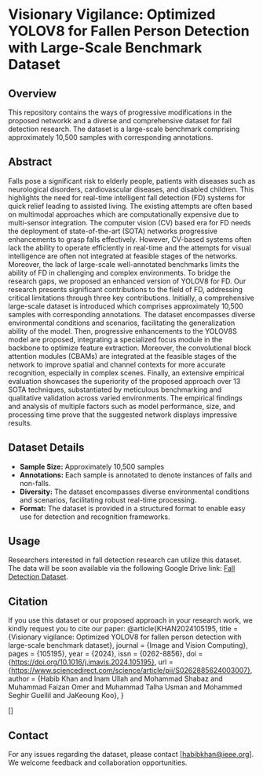 # Visionary Vigilance: Optimized YOLOV8 for Fallen Person Detection with Large-Scale Benchmark Dataset
## Overview
This repository contains the ways of progressive modifications in the proposed networkk and a diverse and comprehensive dataset for fall detection research. The dataset is a large-scale benchmark comprising approximately 10,500 samples with corresponding annotations.
## Abstract
Falls pose a significant risk to elderly people, patients with diseases such as neurological disorders, cardiovascular diseases, and disabled children. This highlights the need for real-time intelligent fall detection (FD) systems for quick relief leading to assisted living. The existing attempts are often based on multimodal approaches which are computationally expensive due to multi-sensor integration. The computer vision (CV) based era for FD needs the deployment of state-of-the-art (SOTA) networks progressive enhancements to grasp falls effectively. However, CV-based systems often lack the ability to operate efficiently in real-time and the attempts for visual intelligence are often not integrated at feasible stages of the networks. Moreover, the lack of large-scale well-annotated benchmarks limits the ability of FD in challenging and complex environments. To bridge the research gaps, we proposed an enhanced version of YOLOV8 for FD. Our research presents significant contributions to the field of FD, addressing critical limitations through three key contributions. Initially, a comprehensive large-scale dataset is introduced which comprises approximately 10,500 samples with corresponding annotations. The dataset encompasses diverse environmental conditions and scenarios, facilitating the generalization ability of the model. Then, progressive enhancements to the YOLOV8S model are proposed, integrating a specialized focus module in the backbone to optimize feature extraction. Moreover, the convolutional block attention modules (CBAMs) are integrated at the feasible stages of the network to improve spatial and channel contexts for more accurate recognition, especially in complex scenes. Finally, an extensive empirical evaluation showcases the superiority of the proposed approach over 13 SOTA techniques, substantiated by meticulous benchmarking and qualitative validation across varied environments. The empirical findings and analysis of multiple factors such as model performance, size, and processing time prove that the suggested network displays impressive results. 

## Dataset Details
- **Sample Size:** Approximately 10,500 samples
- **Annotations:** Each sample is annotated to denote instances of falls and non-falls.
- **Diversity:** The dataset encompasses diverse environmental conditions and scenarios, facilitating robust real-time processing.
- **Format:** The dataset is provided in a structured format to enable easy use for detection and recognition frameworks.

## Usage
Researchers interested in fall detection research can utilize this dataset. The data will be soon available via the following Google Drive link: [Fall Detection Dataset](https://drive.google.com/drive/folders/1OvXAcmfMHdiCpcuAj-VCAMxNFi_p2_TD?usp=drive_link).

## Citation
If you use this dataset or our proposed approach in your research work, we kindly request you to cite our paper:
@article{KHAN2024105195,
title = {Visionary vigilance: Optimized YOLOV8 for fallen person detection with large-scale benchmark dataset},
journal = {Image and Vision Computing},
pages = {105195},
year = {2024},
issn = {0262-8856},
doi = {https://doi.org/10.1016/j.imavis.2024.105195},
url = {https://www.sciencedirect.com/science/article/pii/S0262885624003007},
author = {Habib Khan and Inam Ullah and Mohammad Shabaz and Muhammad Faizan Omer and Muhammad Talha Usman and Mohammed Seghir Guellil and JaKeoung Koo},
}

[]

## Contact
For any issues regarding the dataset, please contact [habibkhan@ieee.org]. We welcome feedback and collaboration opportunities.
